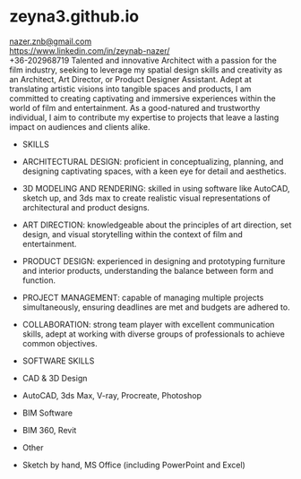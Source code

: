 # zeyna3.github.io
  nazer.znb@gmail.com   
  https://www.linkedin.com/in/zeynab-nazer/     
  +36-202968719
Talented and innovative Architect with a passion for the film industry, seeking to leverage my spatial design skills and creativity as an Architect, Art Director, or Product Designer Assistant. 
Adept at translating artistic visions into tangible spaces and products, I am committed to creating captivating and immersive experiences within the world of film and entertainment.
As a good-natured and trustworthy individual, I aim to contribute my expertise to projects that leave a lasting impact on audiences and clients alike.

+ SKILLS
  
+ ARCHITECTURAL DESIGN: proficient in conceptualizing, planning, and designing captivating spaces, with a keen eye for detail and aesthetics.
+ 3D MODELING AND RENDERING: skilled in using software like AutoCAD, sketch up, and 3ds max to create realistic visual representations of architectural and product designs.
+ ART DIRECTION: knowledgeable about the principles of art direction, set design, and visual storytelling within the context of film and entertainment.
+ PRODUCT DESIGN: experienced in designing and prototyping furniture and interior products, understanding the balance between form and function.
+ PROJECT MANAGEMENT: capable of managing multiple projects simultaneously, ensuring deadlines are met and budgets are adhered to.
+ COLLABORATION: strong team player with excellent communication skills, adept at working with diverse groups of professionals to achieve common objectives.

+ SOFTWARE SKILLS
  
+ CAD & 3D Design
+ AutoCAD, 3ds Max, V-ray, Procreate, Photoshop 
+ BIM Software
+ BIM 360, Revit
  
+ Other 
 + Sketch by hand, MS Office (including PowerPoint and Excel)

